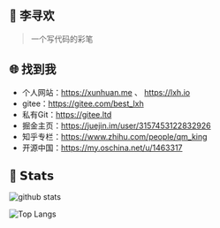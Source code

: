 ## :rocket: 李寻欢

> 一个写代码的彩笔

## :globe_with_meridians: 找到我

- 个人网站：https://xunhuan.me 、 https://lxh.io
- gitee：https://gitee.com/best_lxh
- 私有Git：https://gitee.ltd
- 掘金主页：https://juejin.im/user/3157453122832926
- 知乎专栏：https://www.zhihu.com/people/qm_king
- 开源中国：https://my.oschina.net/u/1463317

## :green_heart: 𝗦𝘁𝗮𝘁𝘀

![github stats](https://github-readme-stats.vercel.app/api?username=li-xunhuan&show_icons=true&theme=dracula)

![Top Langs](https://github-readme-stats.vercel.app/api/top-langs/?username=li-xunhuan&&layout=compact&theme=dracula)
